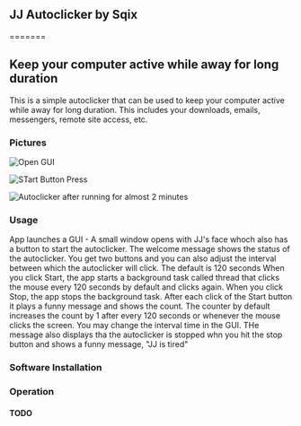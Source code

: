 ## JJ Autoclicker by Sqix
=======

## Keep your computer active while away for long duration
This is a simple autoclicker that can be used to keep your computer active while away for long duration. This includes your downloads, emails, messengers, remote site access, etc.

### Pictures
![Open GUI](https://github.com/SqixCo/Idle/blob/32d9d3ed6baebf50ed884b229deec6381f3b9421/Images/JJ%20Open%20GUI.png)


![STart Button Press](https://github.com/SqixCo/Idle/blob/34d73f4c95c4e6e6acb34193532091ff492b960c/Images/JJ%20-%20Start%20Action.png)



![Autoclicker after running for almost 2 minutes](https://github.com/SqixCo/Idle/blob/34d73f4c95c4e6e6acb34193532091ff492b960c/Images/JJ%20Countdown%20per%20interval.png)



### Usage
 App launches a GUI -  A small window opens with JJ's face whoch also has a button to start the autoclicker. 
 The welcome message shows the status of the autoclicker.
 You get two buttons and you can also adjust the interval between which the autoclicker will click. The default is 120 seconds
 When you click Start, the app starts a background task called thread that clicks the mouse every 120 seconds by default and clicks again. 
 When you click Stop, the app stops the background task.
 After each click of the Start button it plays a funny message and shows the count. The counter by default increases the count by 1 after every 120 seconds or whenever the mouse clicks the screen. You may change the interval time in the GUI.
 THe message also displays tha the autoclicker is stopped whn you hit the stop button and shows a funny message, "JJ is tired"



### Software Installation


### Operation



#### TODO
